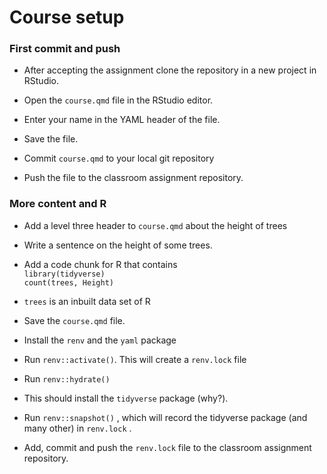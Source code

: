 # Course setup

### First commit and push

-   After accepting the assignment clone the repository in a new project in RStudio.

-   Open the `course.qmd` file in the RStudio editor.

-   Enter your name in the YAML header of the file.

-   Save the file.

-   Commit `course.qmd` to your local git repository

-   Push the file to the classroom assignment repository.

### More content and R

-   Add a level three header to `course.qmd` about the height of trees

-   Write a sentence on the height of some trees.

-   Add a code chunk for R that contains\
    `library(tidyverse)`\
    `count(trees, Height)`

-   `trees` is an inbuilt data set of R

-   Save the `course.qmd` file.

-   Install the `renv` and the `yaml` package

-   Run `renv::activate()`. This will create a `renv.lock` file

-   Run `renv::hydrate()`

-   This should install the `tidyverse` package (why?).

-   Run `renv::snapshot()` , which will record the tidyverse package (and many other) in `renv.lock` .

-   Add, commit and push the `renv.lock` file to the classroom assignment repository.
